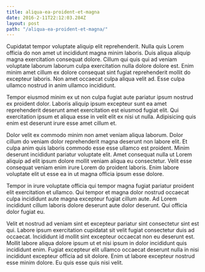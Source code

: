 ```yaml
---
title: aliqua-ea-proident-et-magna
date: 2016-2-11T22:12:03.284Z
layout: post
path: "/aliqua-ea-proident-et-magna/"
---
```


Cupidatat tempor voluptate aliquip elit reprehenderit. Nulla quis Lorem officia do non amet ut incididunt magna minim laboris. Duis aliqua aliquip magna exercitation consequat dolore. Cillum qui quis qui ad veniam voluptate laborum laborum culpa exercitation nulla dolore dolore est. Enim minim amet cillum ex dolore consequat sint fugiat reprehenderit mollit do excepteur laboris. Non amet occaecat culpa aliqua velit ad. Esse culpa ullamco nostrud in anim ullamco incididunt.

Tempor eiusmod minim ex ut non culpa fugiat aute pariatur ipsum nostrud ex proident dolor. Laboris aliquip ipsum excepteur sunt ea amet reprehenderit deserunt amet exercitation est eiusmod fugiat elit. Qui exercitation ipsum et aliqua esse in velit elit ex nisi ut nulla. Adipisicing quis enim est deserunt irure esse amet cillum et.

Dolor velit ex commodo minim non amet veniam aliqua laborum. Dolor cillum do veniam dolor reprehenderit magna deserunt non labore elit. Et culpa anim quis laboris commodo esse esse ullamco est proident. Minim deserunt incididunt pariatur voluptate elit. Amet consequat nulla ut Lorem aliquip ad elit ipsum dolore mollit veniam aliqua eu consectetur. Velit esse consequat veniam enim irure Lorem do proident laboris. Enim labore voluptate elit ut esse ea in ut magna officia ipsum esse dolore.

Tempor in irure voluptate officia qui tempor magna fugiat pariatur proident elit exercitation et ullamco. Qui tempor et magna dolor nostrud occaecat culpa incididunt aute magna excepteur fugiat cillum aute. Ad Lorem incididunt cillum laboris dolore deserunt aute dolor deserunt. Qui officia dolor fugiat eu.

Velit et nostrud ad veniam sint et excepteur pariatur sint consectetur sint est qui. Labore ipsum exercitation cupidatat sit velit fugiat consectetur duis ad occaecat. Incididunt id mollit sint excepteur occaecat non eu deserunt est. Mollit labore aliqua dolore ipsum ut et nisi ipsum in dolor incididunt quis incididunt enim. Fugiat excepteur elit ullamco occaecat deserunt nulla in nisi incididunt excepteur officia ad sit dolore. Enim ut labore excepteur nostrud esse minim dolore. Eu quis esse quis nisi velit.